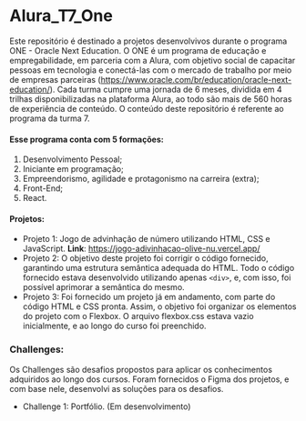 # Alura_T7_One
 
Este repositório é destinado a projetos desenvolvivos durante o programa ONE - Oracle Next Education. O ONE é um programa de educação e empregabilidade, em parceria com a Alura, com objetivo social de capacitar pessoas em tecnologia e conectá-las com o mercado de trabalho por meio de empresas parceiras (https://www.oracle.com/br/education/oracle-next-education/). Cada turma cumpre uma jornada de 6 meses, dividida em 4 trilhas disponibilizadas na plataforma Alura, ao todo são mais de 560 horas de experiência de conteúdo. O conteúdo deste repositório é referente ao programa da turma 7.

#### Esse programa conta com 5 formações:

1) Desenvolvimento Pessoal;
2) Iniciante em programação;
3) Empreendorismo, agilidade e protagonismo na carreira (extra);
4) Front-End;
5) React.

#### Projetos:

- Projeto 1: Jogo de advinhação de número utilizando HTML, CSS e JavaScript.
  **Link**: https://jogo-adivinhacao-olive-nu.vercel.app/
- Projeto 2: O objetivo deste projeto foi corrigir o código fornecido, garantindo uma estrutura semântica adequada do HTML. Todo o código fornecido estava desenvolvido utilizando apenas `<div>`, e, com isso, foi possível aprimorar a semântica do mesmo.
- Projeto 3: Foi fornecido um projeto já em andamento, com parte do código HTML e CSS pronta. Assim, o objetivo foi organizar os elementos do projeto com o Flexbox. O arquivo flexbox.css estava vazio inicialmente, e ao longo do curso foi preenchido.

### Challenges:

Os Challenges são desafios propostos para aplicar os conhecimentos adquiridos ao longo dos cursos. Foram fornecidos o Figma dos projetos, e com base nele, desenvolvi as soluções para os desafios.

- Challenge 1: Portfólio. (Em desenvolvimento)
